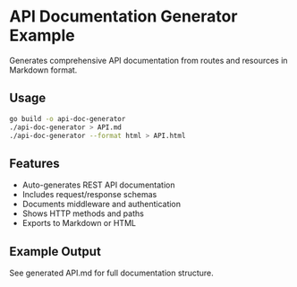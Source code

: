 # API Documentation Generator Example

Generates comprehensive API documentation from routes and resources in Markdown format.

## Usage

```bash
go build -o api-doc-generator
./api-doc-generator > API.md
./api-doc-generator --format html > API.html
```

## Features

- Auto-generates REST API documentation
- Includes request/response schemas
- Documents middleware and authentication
- Shows HTTP methods and paths
- Exports to Markdown or HTML

## Example Output

See generated API.md for full documentation structure.
